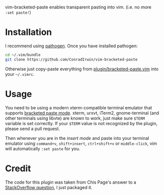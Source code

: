 vim-bracketed-paste enables transparent pasting into vim. (i.e. no more `:set paste!`)

Installation
============

I recommend using [pathogen](https://github.com/tpope/pathogen). Once you have installed pathogen:

```bash
cd ~/.vim/bundle
git clone https://github.com/ConradIrwin/vim-bracketed-paste
```

Otherwise just copy-paste everything from [plugin/bracketed-paste.vim](https://github.com/ConradIrwin/vim-bracketed-paste/blob/master/plugin/bracketed-paste.vim) into your `~/.vimrc`.

Usage
=====

You need to be using a modern xterm-compatible terminal emulator that supports [bracketed paste mode](http://cirw.in/blog/bracketed-paste). xterm, urxvt, iTerm2, gnome-terminal (and other terminals using libvte) are known to work, just make sure `$TERM` variable is set correctly. If your `$TERM` value is not recognized by the plugin, please send a pull request.

Then whenever you are in the *insert mode* and paste into your terminal emulator using `command+v`, `shift+insert`, `ctrl+shift+v` or `middle-click`, vim will automatically `:set paste` for you.

Credit
======

The code for this plugin was taken from Chis Page's answer to a [StackOverflow question](http://stackoverflow.com/questions/5585129/pasting-code-into-terminal-window-into-vim-on-mac-os-x), I just packaged it.
